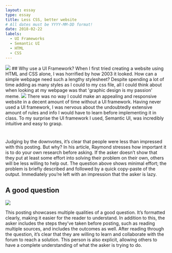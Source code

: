 ```yaml
---
layout: essay
type: essay
title: Less CSS, better website
# All dates must be YYYY-MM-DD format!
date: 2018-02-22
labels:
  - UI Frameworks
  - Semantic UI
  - HTML
  - CSS
---
```


<img class="ui right floated small image" src="{{ site.baseurl }}/images/graphicdes.jpg">
## Why use a UI Framework?
When I first tried creating a website using HTML and CSS alone, I was horrified by how 2003 it looked. How can a simple webpage need such a lengthy stylesheet? Despite spending a lot of time adding as many styles as I could to my css file, all I could think about when looking at my webpage was that 'graphic design is my passion' meme. <img class="ui right floated small image" src="{{ site.baseurl }}/images/graphicdes.jpg"> There was no way I could make an appealing and responsive website in a decent amount of time without a UI framework. Having never used a UI framework, I was nervous about the undoubtedly extensive amount of rules and info I would have to learn before implementing it in class. To my surprise the UI framework I used, Semantic UI, was incredibly intuitive and easy to grasp. 

#
Judging by the downvotes, it’s clear that people were less than impressed with this posting. But why? In his article, Raymond stresses how important it is to do your own research before asking. If the asker doesn’t show that they put at least some effort into solving their problem on their own, others will be less willing to help out. The question above shows minimal effort; the problem is briefly described and followed by a quick copy-paste of the output. Immediately you’re left with an impression that the asker is lazy. 


## A good question
<img class="ui image" src="{{ site.baseurl }}/images/goodquestion.png">

This posting showcases multiple qualities of a good question. It’s formatted clearly, making it easier for the reader to understand. In addition to this, the asker includes the steps they’ve taken before posting, such as reading multiple sources, and includes the outcomes as well. After reading through the question, it’s clear that they are willing to learn and collaborate with the forum to reach a solution. This person is also explicit, allowing others to have a complete understanding of what the asker is trying to do.



